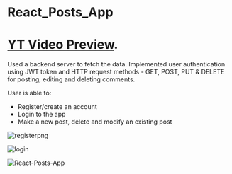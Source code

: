 # React_Posts_App

# [YT Video Preview](https://www.youtube.com/watch?v=Phcp9ITKSfE).

Used a backend server to fetch the data. Implemented user authentication using JWT token and HTTP request methods - GET, POST, PUT & DELETE for posting, editing and deleting comments.

User is able to:


* Register/create an account
* Login to the app
* Make a new post, delete and modify an existing post

![registerpng](https://user-images.githubusercontent.com/95870159/217366863-9b69358b-59ce-463f-a2cf-a591c2c18088.png)

![login](https://user-images.githubusercontent.com/95870159/217366913-1a8c1f7a-81af-49d9-ac48-23af22fdb0ea.png)

![React-Posts-App](https://user-images.githubusercontent.com/95870159/217366932-5b97e493-179d-43aa-9ff8-6bfba9a298ce.png)
